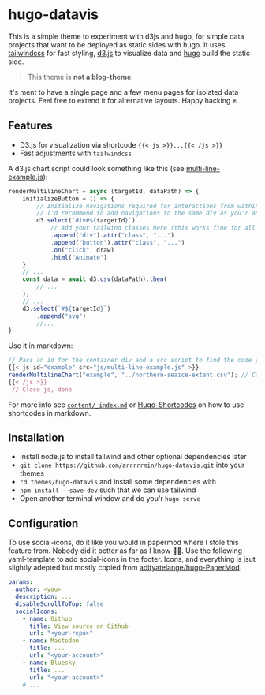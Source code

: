 # hugo-datavis

This is a simple theme to experiment with d3js and hugo, for simple data
projects that want to be deployed as static sides with hugo.
It uses [tailwindcss](https://tailwindcss.com) for fast styling, [d3.js](https://d3js.org) 
to visualize data and [hugo](https://gohugo.io) build the static side. 

>This theme is **not a blog-theme**. 

It's ment to have a single page and a few menu pages for isolated data projects. 
Feel free to extend it for alternative layouts. Happy hacking ✊.

## Features

* D3.js for visualization via shortcode `{{< js >}}...{{< /js >}}`
* Fast adjustments with `tailwindcss`

A d3.js chart script could look something like this (see [multi-line-example.js](https://github.com/arrrrrmin/hugo-datavis/blob/main/assets/js/multi-line-example.js)):
```JavaScript
renderMultilineChart = async (targetId, dataPath) => {
    initializeButton = () => {
        // Initialize navigations required for interactions from within the chart js.
        // I'd recommend to add navigations to the same div as you'r animation.
        d3.select(`div#${targetId}`)
            // Add your tailwind classes here (this works fine for all elements outside of an svg).
            .append("div").attr("class", "...")
            .append("button").attr("class", "...")
            .on("click", draw)
            .html("Animate")
    }
    // ...
    const data = await d3.csv(dataPath).then(
        // ...    
    );
    // ...
    d3.select(`#${targetId}`)
        .append("svg")
        //...
}
```

Use it in markdown:
```Javascript
// Pass an id for the container div and a src script to find the code you'll call inside
{{< js id="example" src="js/multi-line-example.js" >}}
renderMultilineChart("example", "../northern-seaice-extent.csv"); // Call the d3.js chart function
{{< /js >}}
 // Close js, done
```

For more info see [`content/_index.md`](content/_index.md) or [Hugo-Shortcodes](https://gohugo.io/content-management/shortcodes/) 
on how to use shortcodes in markdown.

## Installation

* Install node.js to install tailwind and other optional dependencies later
* `git clone https://github.com/arrrrrmin/hugo-datavis.git` into your themes
* `cd themes/hugo-datavis` and install some dependencies with
* `npm install --save-dev` such that we can use tailwind
* Open another terminal window and do you'r `hugo serve`

## Configuration

To use social-icons, do it like you would in papermod where I stole this feature from. Nobody
did it better as far as I know 🤷‍♂️. Use the following yaml-template to add social-icons in the footer.
Icons, and everything is jsut slightly adepted but mostly copied from 
[adityatelange/hugo-PaperMod](https://github.com/adityatelange/hugo-PaperMod/).

```yaml
params:
  author: <you>
  description: ...
  disableScrollToTop: false
  socialIcons:
    - name: Github
      title: View source on Github
      url: "<your-repo>"
    - name: Mastodon
      title: ...
      url: "<your-account>"
    - name: Bluesky
      title: ...
      url: "<your-account>"
    # ...

```
